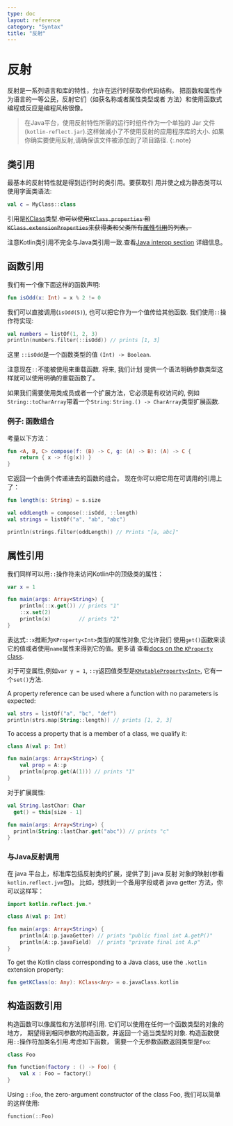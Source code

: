 ```yaml
---
type: doc
layout: reference
category: "Syntax"
title: "反射"
---
```


# 反射

反射是一系列语言和库的特性，允许在运行时获取你代码结构。
把函数和属性作为语言的一等公民，反射它们（如获名称或者属性类型或者
方法）和使用函数式编程或反应是编程风格很像。

> 在Java平台，使用反射特性所需的运行时组件作为一个单独的
Jar 文件(`kotlin-reflect.jar`).这样做减小了不使用反射的应用程序库的大小.
如果你确实要使用反射,请确保该文件被添加到了项目路径.
{:.note}

## 类引用

最基本的反射特性就是得到运行时的类引用。要获取引
用并使之成为静态类可以使用字面类语法:

``` kotlin
val c = MyClass::class
```

引用是[KClass](/api/latest/jvm/stdlib/kotlin.reflect/-k-class/index.html)类型.~~你可以使用`KClass.properties`
和`KClass.extensionProperties`来获得类和父类所有[属性引用](#property-references)的列表。~~

注意Kotlin类引用不完全与Java类引用一致.查看[Java interop section](java-interop.html#object-methods)
详细信息。

## 函数引用

我们有一个像下面这样的函数声明:

``` kotlin
fun isOdd(x: Int) = x % 2 != 0
```

我们可以直接调用(`isOdd(5)`), 也可以把它作为一个值传给其他函数.
我们使用`::`操作符实现:  

``` kotlin
val numbers = listOf(1, 2, 3)
println(numbers.filter(::isOdd)) // prints [1, 3]
```

这里 `::isOdd`是一个函数类型的值 `(Int) -> Boolean`.

注意现在`::`不能被使用来重载函数. 将来, 我们计划
提供一个语法明确参数类型这样就可以使用明确的重载函数了。

如果我们需要使用类成员或者一个扩展方法，它必须是有权访问的,
例如`String::toCharArray`带着一个`String`: `String.() -> CharArray`类型扩展函数.

### 例子: 函数组合

考量以下方法：

``` kotlin
fun <A, B, C> compose(f: (B) -> C, g: (A) -> B): (A) -> C {
    return { x -> f(g(x)) }
}
```

它返回一个由俩个传递进去的函数的组合。
现在你可以把它用在可调用的引用上了：


``` kotlin
fun length(s: String) = s.size

val oddLength = compose(::isOdd, ::length)
val strings = listOf("a", "ab", "abc")

println(strings.filter(oddLength)) // Prints "[a, abc]"
```

## 属性引用

我们同样可以用`::`操作符来访问Kotlin中的顶级类的属性：

``` kotlin
var x = 1

fun main(args: Array<String>) {
    println(::x.get()) // prints "1"
    ::x.set(2)
    println(x)         // prints "2"
}
```

表达式`::x`推断为`KProperty<Int>`类型的属性对象,它允许我们
使用`get()`函数来读它的值或者使用`name`属性来得到它的值。更多请
查看[docs on the `KProperty` class](/api/latest/jvm/stdlib/kotlin.reflect/-k-property/index.html).

对于可变属性,例如`var y = 1`, `::y`返回值类型是[`KMutableProperty<Int>`](/api/latest/jvm/stdlib/kotlin.reflect/-k-mutable-property/index.html),
它有一个`set()`方法.

A property reference can be used where a function with no parameters is expected:

``` kotlin
val strs = listOf("a", "bc", "def")
println(strs.map(String::length)) // prints [1, 2, 3]
```

To access a property that is a member of a class, we qualify it:

``` kotlin
class A(val p: Int)

fun main(args: Array<String>) {
    val prop = A::p
    println(prop.get(A(1))) // prints "1"
}
```

对于扩展属性:


``` kotlin
val String.lastChar: Char
  get() = this[size - 1]

fun main(args: Array<String>) {
  println(String::lastChar.get("abc")) // prints "c"
}
```

### 与Java反射调用


在 java 平台上，标准库包括反射类的扩展，提供了到 java 反射
对象的映射(参看 `kotlin.reflect.jvm`包)。
比如，想找到一个备用字段或者 java getter 方法，你可以这样写：


``` kotlin
import kotlin.reflect.jvm.*

class A(val p: Int)

fun main(args: Array<String>) {
    println(A::p.javaGetter) // prints "public final int A.getP()"
    println(A::p.javaField)  // prints "private final int A.p"
}
```

To get the Kotlin class corresponding to a Java class, use the `.kotlin` extension property:

``` kotlin
fun getKClass(o: Any): KClass<Any> = o.javaClass.kotlin
```

## 构造函数引用

构造函数可以像属性和方法那样引用. 它们可以使用在任何一个函数类型的对象的地方，
期望得到相同参数的构造函数，并返回一个适当类型的对象.
构造函数使用`::`操作符加类名引用.考虑如下函数，
需要一个无参数函数返回类型是`Foo`:

``` kotlin
class Foo

fun function(factory : () -> Foo) {
    val x : Foo = factory()
}
```

Using `::Foo`, the zero-argument constructor of the class Foo, 我们可以简单的这样使用:

``` kotlin
function(::Foo)
```
